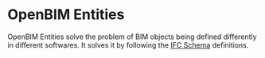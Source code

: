 # OpenBIM Entities

OpenBIM Entities solve the problem of BIM objects being defined differently in different softwares. It solves it by following the [IFC Schema](/Concepts/IFC) definitions.
